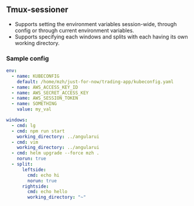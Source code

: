 ## Tmux-sessioner

<!--This is a lua script to create tmux sessions from a YAML file.-->

- Supports setting the environment variables session-wide, through config or through current environment variables.
- Supports specifying each windows and splits with each having its own working directory.

### Sample config

```yaml
env:
  - name: KUBECONFIG
    default: /home/mzh/just-for-now/trading-app/kubeconfig.yaml
  - name: AWS_ACCESS_KEY_ID
  - name: AWS_SECRET_ACCESS_KEY
  - name: AWS_SESSION_TOKEN
  - name: SOMETHING
    value: my_val

windows:
  - cmd: lg
  - cmd: npm run start
    working_directory: ../angularui
  - cmd: vim
    working_directory: ../angularui
  - cmd: helm upgrade --force mzh .
    norun: true
  - split:
      leftside:
        cmd: echo hi
        norun: true
      rightside:
        cmd: echo hello
        working_directory: "~"
```
